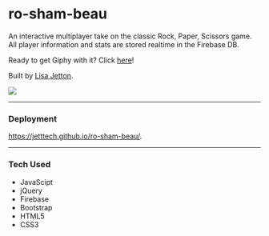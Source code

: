 # ro-sham-beau
An interactive multiplayer take on the classic Rock, Paper, Scissors game.  All player information and stats are stored realtime in the Firebase DB.

Ready to get Giphy with it?  Click [here](https://jetttech.github.io/GifTastic/)!

Built by [Lisa Jetton](https://github.com/JettTech/).

![](https://media.giphy.com/media/E7ClVqqCl8bVS/giphy.gif)

- - - -

 ### Deployment ###
 https://jetttech.github.io/ro-sham-beau/.

 - - - -

 ### Tech Used ###
 * JavaScipt
 * jQuery
 * Firebase
 * Bootstrap
 * HTML5
 * CSS3

 

